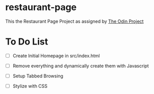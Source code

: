 # restaurant-page
This the Restaurant Page Project as assigned by [The Odin Project](https://www.TheOdinProject.com)


# To Do List

- [ ] Create Initial Homepage in src/index.html
  

- [ ] Remove everything and dynamically create them with Javascript
  

- [ ] Setup Tabbed Browsing
  
  
- [ ] Stylize with CSS


